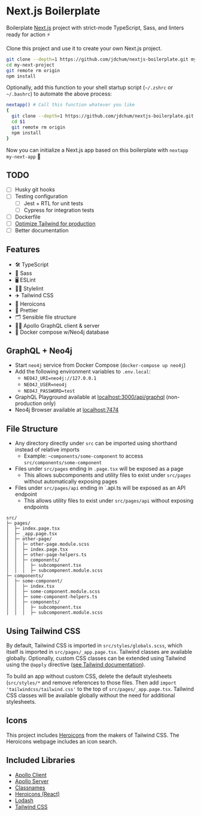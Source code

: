 # Next.js Boilerplate

Boilerplate [Next.js](https://nextjs.org) project with strict-mode TypeScript, Sass,
and linters ready for action ⚡️

Clone this project and use it to create your own Next.js project.

```bash
git clone --depth=1 https://github.com/jdchum/nextjs-boilerplate.git my-next-project
cd my-next-project
git remote rm origin
npm install
```

Optionally, add this function to your shell startup script (`~/.zshrc` or `~/.bashrc`) to automate the above process:

```bash
nextapp() # Call this function whatever you like
{
  git clone --depth=1 https://github.com/jdchum/nextjs-boilerplate.git $1
  cd $1
  git remote rm origin
  npm install
}
```

Now you can initialize a Next.js app based on this boilerplate with `nextapp my-next-app` 🚀

## TODO

- [ ] Husky git hooks
- [ ] Testing configuration
  - [ ] Jest + RTL for unit tests
  - [ ] Cypress for integration tests
- [ ] Dockerfile
- [ ] [Optimize Tailwind for production](https://tailwindcss.com/docs/optimizing-for-production)
- [ ] Better documentation

## Features

- 🛠 TypeScript
- 🎨 Sass
- 🖥 ESLint
- 👩‍🎨 Stylelint
- ✈️ Tailwind CSS
- 🦸 Heroicons
- 💅 Prettier
- 🗂 Sensible file structure
- 🧑‍🚀 Apollo GraphQL client & server
- 🐋 Docker compose w/Neo4j database

## GraphQL + Neo4j

- Start `neo4j` service from Docker Compose (`docker-compose up neo4j`)
- Add the following environment variables to `.env.local`:
  - `NEO4J_URI=neo4j://127.0.0.1`
  - `NEO4J_USER=neo4j`
  - `NEO4J_PASSWORD=test`
- GraphQL Playground available at [localhost:3000/api/graphql](http://localhost:3000/api/graphql) (non-production only)
- Neo4j Browser available at [localhost:7474](http://localhost:7474/browser/)

## File Structure

- Any directory directly under `src` can be imported using shorthand instead of
relative imports
  - Example: `~components/some-component` to access `src/components/some-component`
- Files under `src/pages` ending in `.page.tsx` will be exposed as a page
  - This allows subcomponents and utility files to exist under `src/pages` without
    automatically exposing pages
- Files under `src/pages/api` ending in `.api.ts will be exposed as an API endpoint
  - This allows utility files to exist under `src/pages/api` without exposing endpoints

```text
src/
├─ pages/
│  ├─ index.page.tsx
│  ├─ _app.page.tsx
│  ├─ other-page/
│  │  ├─ other-page.module.scss
│  │  ├─ index.page.tsx
│  │  ├─ other-page-helpers.ts
│  │  ├─ components/
│  │  │  ├─ subcomponent.tsx
│  │  │  ├─ subcomponent.module.scss
├─ components/
│  ├─ some-component/
│  │  ├─ index.tsx
│  │  ├─ some-component.module.scss
│  │  ├─ some-component-helpers.ts
│  │  ├─ components/
│  │  │  ├─ subcomponent.tsx
│  │  │  ├─ subcomponent.module.scss

```

## Using Tailwind CSS

By default, Tailwind CSS is imported in `src/styles/globals.scss`, which itself is imported in
`src/pages/_app.page.tsx`. Tailwind classes are available globally. Optionally, custom CSS classes
can be extended using Tailwind using the `@apply` directive ([see Tailwind documentation](https://tailwindcss.com/docs/functions-and-directives#apply)).

To build an app without custom CSS, delete the default stylesheets (`src/styles/*` and remove references to those files. Then add `import 'tailwindcss/tailwind.css'` to the top
of `src/pages/_app.page.tsx`. Tailwind CSS classes will be available globally without the need for additional
stylesheets.

## Icons

This project includes [Heroicons](https://heroicons.com/) from the makers of Tailwind CSS. The Heroicons webpage includes
an icon search.

## Included Libraries

- [Apollo Client](https://www.apollographql.com/docs/react/)
- [Apollo Server](https://www.apollographql.com/docs/apollo-server)
- [Classnames](https://github.com/JedWatson/classnames#readme)
- [Heroicons (React)](https://github.com/tailwindlabs/heroicons#readme)
- [Lodash](https://lodash.com/)
- [Tailwind CSS](https://tailwindcss.com/docs/installation)

